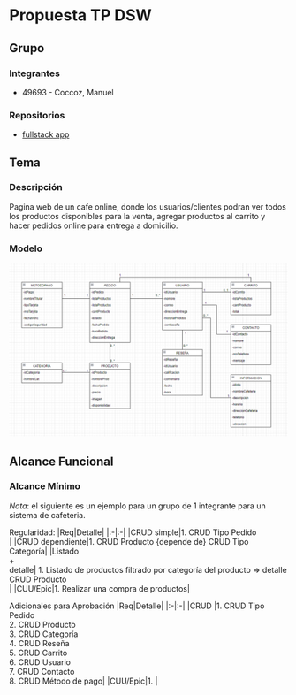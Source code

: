# Propuesta TP DSW

## Grupo
### Integrantes
* 49693 - Coccoz, Manuel

### Repositorios
* [fullstack app](https://github.com/MaNNu017/fullstack-app)

## Tema
### Descripción
Pagina web de un cafe online, donde los usuarios/clientes podran ver todos los productos disponibles para la venta, agregar productos al carrito y hacer pedidos online para entrega a domicilio.

### Modelo
![imagen del modelo](https://github.com/MaNNu017/Pagina-Cafe/blob/main/modelocafe.png)

## Alcance Funcional 

### Alcance Mínimo

*Nota*: el siguiente es un ejemplo para un grupo de 1 integrante para un sistema de cafeteria.  

Regularidad:
|Req|Detalle|
|:-|:-|
|CRUD simple|1. CRUD Tipo Pedido<br>|
|CRUD dependiente|1. CRUD Producto {depende de} CRUD Tipo Categoría|
|Listado<br>+<br>detalle| 1. Listado de productos filtrado por categoría del producto  => detalle CRUD Producto<br> |
|CUU/Epic|1. Realizar una compra de productos|


Adicionales para Aprobación
|Req|Detalle|
|:-|:-|
|CRUD |1. CRUD Tipo Pedido<br>2. CRUD Producto<br>3. CRUD Categoría<br>4. CRUD Reseña<br>5. CRUD Carrito<br>6. CRUD Usuario<br>7. CRUD Contacto<br>8. CRUD Método de pago|
|CUU/Epic|1. |


